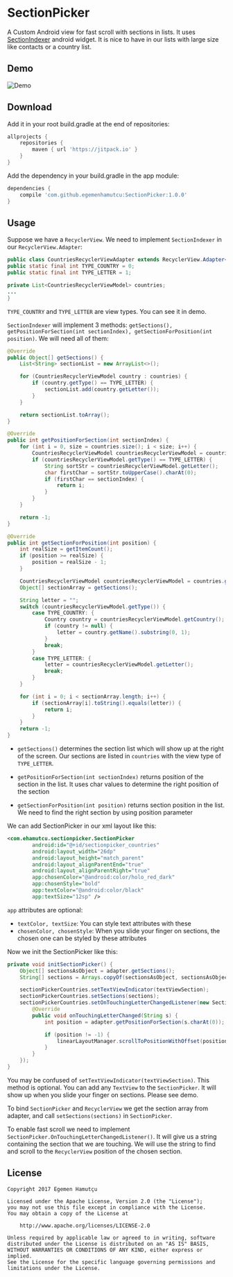 # SectionPicker
A Custom Android view for fast scroll with sections in lists. It uses [SectionIndexer](https://developer.android.com/reference/android/widget/SectionIndexer.html) android widget. It is nice to have in our lists with large size like contacts or a country list.

## Demo

![Demo](/art/demo.gif?raw=true)

## Download

Add it in your root build.gradle at the end of repositories:

```gradle
allprojects {
    repositories {
        maven { url 'https://jitpack.io' }
    }
}
```

Add the dependency in your build.gradle in the app module:
```gradle
dependencies {
    compile 'com.github.egemenhamutcu:SectionPicker:1.0.0'
}
```

## Usage

Suppose we have a ```RecyclerView```. We need to implement ```SectionIndexer``` in our ```RecyclerView.Adapter```:

```java
public class CountriesRecyclerViewAdapter extends RecyclerView.Adapter<RecyclerView.ViewHolder> implements SectionIndexer {
public static final int TYPE_COUNTRY = 0;
public static final int TYPE_LETTER = 1;

private List<CountriesRecyclerViewModel> countries;
...
}
```

```TYPE_COUNTRY``` and ```TYPE_LETTER``` are view types. You can see it in demo. 

```SectionIndexer``` will implement 3 methods: ```getSections(), getPositionForSection(int sectionIndex), getSectionForPosition(int position)```. We will need all of them:

```java
@Override
public Object[] getSections() {
    List<String> sectionList = new ArrayList<>();

    for (CountriesRecyclerViewModel country : countries) {
        if (country.getType() == TYPE_LETTER) {
            sectionList.add(country.getLetter());
        }
    }

    return sectionList.toArray();
}

@Override
public int getPositionForSection(int sectionIndex) {
    for (int i = 0, size = countries.size(); i < size; i++) {
        CountriesRecyclerViewModel countriesRecyclerViewModel = countries.get(i);
        if (countriesRecyclerViewModel.getType() == TYPE_LETTER) {
            String sortStr = countriesRecyclerViewModel.getLetter();
            char firstChar = sortStr.toUpperCase().charAt(0);
            if (firstChar == sectionIndex) {
                return i;
            }
        }
    }

    return -1;
}

@Override
public int getSectionForPosition(int position) {
    int realSize = getItemCount();
    if (position >= realSize) {
        position = realSize - 1;
    }

    CountriesRecyclerViewModel countriesRecyclerViewModel = countries.get(position);
    Object[] sectionArray = getSections();

    String letter = "";
    switch (countriesRecyclerViewModel.getType()) {
        case TYPE_COUNTRY: {
            Country country = countriesRecyclerViewModel.getCountry();
            if (country != null) {
                letter = country.getName().substring(0, 1);
            }
            break;
        }
        case TYPE_LETTER: {
            letter = countriesRecyclerViewModel.getLetter();
            break;
        }
    }

    for (int i = 0; i < sectionArray.length; i++) {
        if (sectionArray[i].toString().equals(letter)) {
            return i;
        }
    }
    return -1;
}
```

- ```getSections()``` determines the section list which will show up at the right of the screen. Our sections are listed in ```countries``` with the view type of ```TYPE_LETTER```.

- ```getPositionForSection(int sectionIndex)``` returns position of the section in the list. It uses char values to determine the right position of the section

- ```getSectionForPosition(int position)``` returns section position in the list. We need to find the right section by using position parameter

We can add SectionPicker in our xml layout like this:

```xml
<com.ehamutcu.sectionpicker.SectionPicker
        android:id="@+id/sectionpicker_countries"
        android:layout_width="26dp"
        android:layout_height="match_parent"
        android:layout_alignParentEnd="true"
        android:layout_alignParentRight="true"
        app:chosenColor="@android:color/holo_red_dark"
        app:chosenStyle="bold"
        app:textColor="@android:color/black"
        app:textSize="12sp" />
```

```app``` attributes are optional:
- ```textColor, textSize```: You can style text attributes with these
- ```chosenColor, chosenStyle```: When you slide your finger on sections, the chosen one can be styled by these attributes

Now we init the SectionPicker like this:

```java
private void initSectionPicker() {
    Object[] sectionsAsObject = adapter.getSections();
    String[] sections = Arrays.copyOf(sectionsAsObject, sectionsAsObject.length, String[].class);

    sectionPickerCountries.setTextViewIndicator(textViewSection);
    sectionPickerCountries.setSections(sections);
    sectionPickerCountries.setOnTouchingLetterChangedListener(new SectionPicker.OnTouchingLetterChangedListener() {
        @Override
        public void onTouchingLetterChanged(String s) {
            int position = adapter.getPositionForSection(s.charAt(0));

            if (position != -1) {
                linearLayoutManager.scrollToPositionWithOffset(position, 0);
            }
        }
    });
}
```

You may be confused of ```setTextViewIndicator(textViewSection)```. This method is optional. You can add any ```TextView``` to the ```SectionPicker```. It will show up when you slide your finger on sections. Please see demo.

To bind ```SectionPicker``` and ```RecyclerView``` we get the section array from adapter, and call ```setSections(sections)``` in ```SectionPicker```.

To enable fast scroll we need to implement ```SectionPicker.OnTouchingLetterChangedListener()```. It will give us a string containing the section that we are touching. We will use the string to find and scroll to the ```RecyclerView``` position of the chosen section.

## License
```
Copyright 2017 Egemen Hamutçu

Licensed under the Apache License, Version 2.0 (the "License");
you may not use this file except in compliance with the License.
You may obtain a copy of the License at

    http://www.apache.org/licenses/LICENSE-2.0

Unless required by applicable law or agreed to in writing, software
distributed under the License is distributed on an "AS IS" BASIS,
WITHOUT WARRANTIES OR CONDITIONS OF ANY KIND, either express or implied.
See the License for the specific language governing permissions and
limitations under the License.
```

